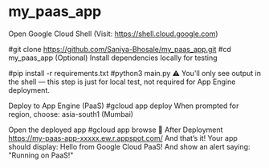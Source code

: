 # my_paas_app
Open Google Cloud Shell
(Visit: https://shell.cloud.google.com)

#git clone https://github.com/Saniya-Bhosale/my_paas_app.git
#cd my_paas_app
(Optional) Install dependencies locally for testing

#pip install -r requirements.txt
#python3 main.py
⚠️ You'll only see output in the shell — this step is just for local test, not required for App Engine deployment.

Deploy to App Engine (PaaS)
#gcloud app deploy
When prompted for region, choose: asia-south1 (Mumbai)

Open the deployed app
#gcloud app browse
🔎 After Deployment
https://my-paas-app-xxxxx.ew.r.appspot.com/
And that’s it! Your app should display:
Hello from Google Cloud PaaS!
And show an alert saying: "Running on PaaS!"
